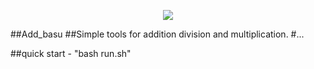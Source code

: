 <p align="center">
<img src="https://github.com/asu021/Add_basu/logo.png"><br>

</p>
##Add_basu
##Simple tools for addition division and multiplication.
#...

##quick start - "bash run.sh"
